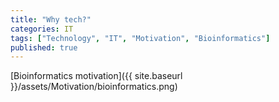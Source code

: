 ```yaml
---
title: "Why tech?"
categories: IT
tags: ["Technology", "IT", "Motivation", "Bioinformatics"]
published: true
---
```


[Bioinformatics motivation]({{ site.baseurl }}/assets/Motivation/bioinformatics.png)